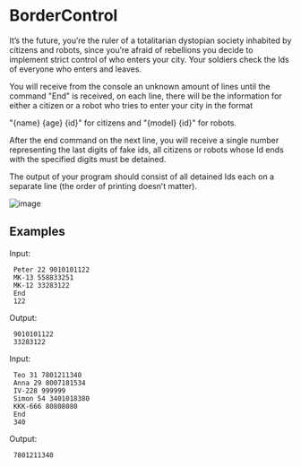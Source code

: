 # BorderControl

It’s the future, you’re the ruler of a totalitarian dystopian society inhabited by citizens and robots, since you’re afraid of rebellions you decide to implement strict control of who enters your city. Your soldiers check the Ids of everyone who enters and leaves.

You will receive from the console an unknown amount of lines until the command "End" is received, on each line, there will be the information for either a citizen or a robot who tries to enter your city in the format 

"{name} {age} {id}" for citizens and "{model} {id}" for robots. 

After the end command on the next line, you will receive a single number representing the last digits of fake ids, all citizens or robots whose Id ends with the specified digits must be detained.

The output of your program should consist of all detained Ids each on a separate line (the order of printing doesn’t matter).

![image](https://user-images.githubusercontent.com/81368587/181762024-fd5a5213-6078-4b52-a504-dd5ed51b5ea6.png)

Examples
--------------------

Input:

     Peter 22 9010101122
     MK-13 558833251
     MK-12 33283122
     End
     122
   
 Output:
 
     9010101122
     33283122

Input:

     Teo 31 7801211340
     Anna 29 8007181534
     IV-228 999999
     Simon 54 3401018380
     KKK-666 80808080
     End
     340
     
Output:
      
     7801211340
